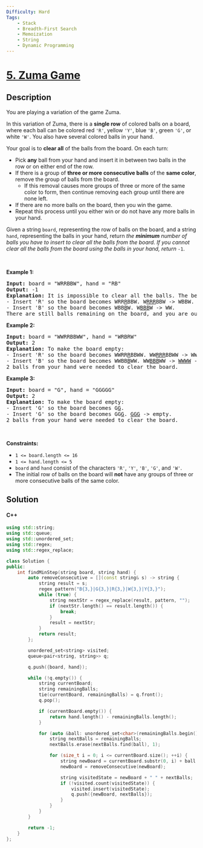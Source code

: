 ```yaml
---
Difficulty: Hard
Tags:
    - Stack
    - Breadth-First Search
    - Memoization
    - String
    - Dynamic Programming
---
```


<!-- problem:start -->

# [5. Zuma Game](https://leetcode.com/problems/zuma-game)

## Description

<!-- description:start -->

<p>You are playing a variation of the game Zuma.</p>

<p>In this variation of Zuma, there is a <strong>single row</strong> of colored balls on a board, where each ball can be colored red <code>&#39;R&#39;</code>, yellow <code>&#39;Y&#39;</code>, blue <code>&#39;B&#39;</code>, green <code>&#39;G&#39;</code>, or white <code>&#39;W&#39;</code>. You also have several colored balls in your hand.</p>

<p>Your goal is to <strong>clear all</strong> of the balls from the board. On each turn:</p>

<ul>
	<li>Pick <strong>any</strong> ball from your hand and insert it in between two balls in the row or on either end of the row.</li>
	<li>If there is a group of <strong>three or more consecutive balls</strong> of the <strong>same color</strong>, remove the group of balls from the board.
	<ul>
		<li>If this removal causes more groups of three or more of the same color to form, then continue removing each group until there are none left.</li>
	</ul>
	</li>
	<li>If there are no more balls on the board, then you win the game.</li>
	<li>Repeat this process until you either win or do not have any more balls in your hand.</li>
</ul>

<p>Given a string <code>board</code>, representing the row of balls on the board, and a string <code>hand</code>, representing the balls in your hand, return <em>the <strong>minimum</strong> number of balls you have to insert to clear all the balls from the board. If you cannot clear all the balls from the board using the balls in your hand, return </em><code>-1</code>.</p>

<p>&nbsp;</p>
<p><strong class="example">Example 1:</strong></p>

<pre>
<strong>Input:</strong> board = &quot;WRRBBW&quot;, hand = &quot;RB&quot;
<strong>Output:</strong> -1
<strong>Explanation:</strong> It is impossible to clear all the balls. The best you can do is:
- Insert &#39;R&#39; so the board becomes WRR<u>R</u>BBW. W<u>RRR</u>BBW -&gt; WBBW.
- Insert &#39;B&#39; so the board becomes WBB<u>B</u>W. W<u>BBB</u>W -&gt; WW.
There are still balls remaining on the board, and you are out of balls to insert.</pre>

<p><strong class="example">Example 2:</strong></p>

<pre>
<strong>Input:</strong> board = &quot;WWRRBBWW&quot;, hand = &quot;WRBRW&quot;
<strong>Output:</strong> 2
<strong>Explanation:</strong> To make the board empty:
- Insert &#39;R&#39; so the board becomes WWRR<u>R</u>BBWW. WW<u>RRR</u>BBWW -&gt; WWBBWW.
- Insert &#39;B&#39; so the board becomes WWBB<u>B</u>WW. WW<u>BBB</u>WW -&gt; <u>WWWW</u> -&gt; empty.
2 balls from your hand were needed to clear the board.
</pre>

<p><strong class="example">Example 3:</strong></p>

<pre>
<strong>Input:</strong> board = &quot;G&quot;, hand = &quot;GGGGG&quot;
<strong>Output:</strong> 2
<strong>Explanation:</strong> To make the board empty:
- Insert &#39;G&#39; so the board becomes G<u>G</u>.
- Insert &#39;G&#39; so the board becomes GG<u>G</u>. <u>GGG</u> -&gt; empty.
2 balls from your hand were needed to clear the board.
</pre>

<p>&nbsp;</p>
<p><strong>Constraints:</strong></p>

<ul>
	<li><code>1 &lt;= board.length &lt;= 16</code></li>
	<li><code>1 &lt;= hand.length &lt;= 5</code></li>
	<li><code>board</code> and <code>hand</code> consist of the characters <code>&#39;R&#39;</code>, <code>&#39;Y&#39;</code>, <code>&#39;B&#39;</code>, <code>&#39;G&#39;</code>, and <code>&#39;W&#39;</code>.</li>
	<li>The initial row of balls on the board will <strong>not</strong> have any groups of three or more consecutive balls of the same color.</li>
</ul>

<!-- description:end -->

## Solution

<!-- solution:start -->

<!-- tabs:start -->


#### C++

```cpp
using std::string;
using std::queue;
using std::unordered_set;
using std::regex;
using std::regex_replace;

class Solution {
public:
    int findMinStep(string board, string hand) {
        auto removeConsecutive = [](const string& s) -> string {
            string result = s;
            regex pattern("B{3,}|G{3,}|R{3,}|W{3,}|Y{3,}");
            while (true) {
                string nextStr = regex_replace(result, pattern, "");
                if (nextStr.length() == result.length()) {
                    break;
                }
                result = nextStr;
            }
            return result;
        };

        unordered_set<string> visited; 
        queue<pair<string, string>> q; 

        q.push({board, hand}); 

        while (!q.empty()) {
            string currentBoard; 
            string remainingBalls; 
            tie(currentBoard, remainingBalls) = q.front();
            q.pop();

            if (currentBoard.empty()) {
                return hand.length() - remainingBalls.length();
            }

            for (auto &ball: unordered_set<char>(remainingBalls.begin(), remainingBalls.end())) { 
                string nextBalls = remainingBalls; 
                nextBalls.erase(nextBalls.find(ball), 1); 

                for (size_t i = 0; i <= currentBoard.size(); ++i) {
                    string newBoard = currentBoard.substr(0, i) + ball + currentBoard.substr(i);
                    newBoard = removeConsecutive(newBoard); 

                    string visitedState = newBoard + " " + nextBalls; 
                    if (!visited.count(visitedState)) { 
                        visited.insert(visitedState); 
                        q.push({newBoard, nextBalls}); 
                    }
                }
            }
        }

        return -1; 
    }
};
```

<!-- tabs:end -->

<!-- solution:end -->

<!-- problem:end -->
